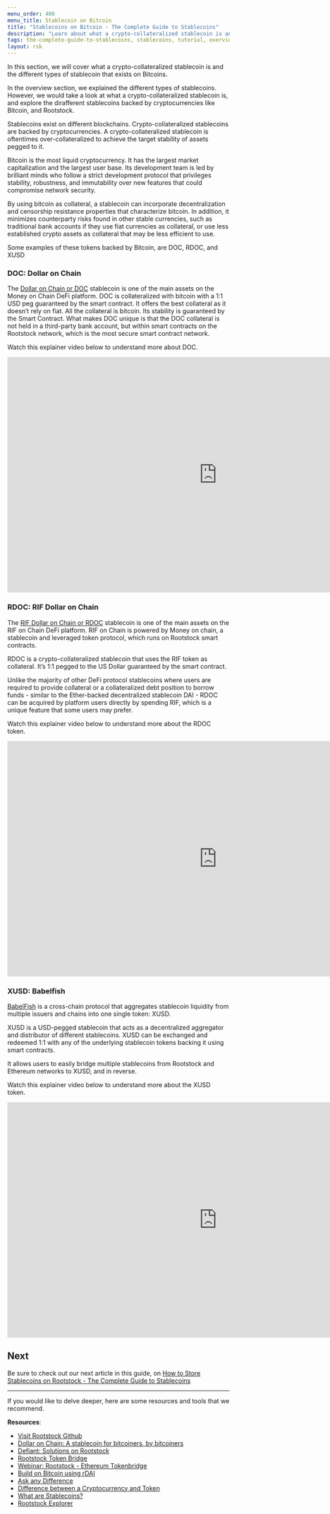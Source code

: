 ```yaml
---
menu_order: 400
menu_title: Stablecoin on Bitcoin
title: "Stablecoins on Bitcoin - The Complete Guide to Stablecoins"
description: "Learn about what a crypto-collateralized stablecoin is and the different types of stablecoin that exists on Bitcoins"
tags: the-complete-guide-to-stablecoins, stablecoins, tutorial, overview, guides, tokens, defiant, tokenbridge, cross-chain, bridge, web3, bitcoin, rsk, rootstock, peer-to-peer, blockchain
layout: rsk
---
```


In this section, we will cover what a crypto-collateralized stablecoin is and the different types of stablecoin that exists on Bitcoins.

In the overview section, we explained the different types of stablecoins. However, we would take a look at what a crypto-collateralized stablecoin is, and explore the dirafferent stablecoins backed by cryptocurrencies like Bitcoin, and Rootstock. 

Stablecoins exist on different blockchains. Crypto-collateralized stablecoins are backed by cryptocurrencies. A crypto-collateralized stablecoin is oftentimes over-collateralized to achieve the target stability of assets pegged to it. 

Bitcoin is the most liquid cryptocurrency. It has the largest market capitalization and the largest user base. Its development team is led by brilliant minds who follow a strict development protocol that privileges stability, robustness, and immutability over new features that could compromise network security.

By using bitcoin as collateral, a stablecoin can incorporate decentralization and censorship resistance properties that characterize bitcoin. In addition, it minimizes counterparty risks found in other stable currencies, such as traditional bank accounts if they use fiat currencies as collateral, or use less established crypto assets as collateral that may be less efficient to use.

Some examples of these tokens backed by Bitcoin, are DOC, RDOC, and XUSD

### DOC: Dollar on Chain

The [Dollar on Chain or DOC](https://moneyonchain.com/doc-bitcoin-backed-stablecoin/) stablecoin is one of the main assets on the Money on Chain DeFi platform. DOC is collateralized with bitcoin with a 1:1 USD peg guaranteed by the smart contract. It offers the best collateral as it doesn’t rely on fiat. All the collateral is bitcoin.  Its stability is guaranteed by the Smart Contract. What makes DOC unique is that the DOC collateral is not held in a third-party bank account, but within smart contracts on the Rootstock network, which is the most secure smart contract network.

Watch this explainer video below to understand more about DOC.

<div class="video-container">
  <iframe width="949" height="534" src="https://youtube.com/embed/pQmUsxrgfj8"   frameborder="0" allow="accelerometer; autoplay; encrypted-media; gyroscope; picture-in-picture" allowfullscreen></iframe>
</div>

### RDOC: RIF Dollar on Chain

The [RIF Dollar on Chain or RDOC](https://rifonchain.com/) stablecoin is one of the main assets on the RIF on Chain DeFi platform. RIF on Chain is powered by Money on chain, a stablecoin and leveraged token protocol, which runs on Rootstock smart contracts.

RDOC is a crypto-collateralized stablecoin that uses the RIF token as collateral. It’s 1:1 pegged to the US Dollar guaranteed by the smart contract.

Unlike the majority of other DeFi protocol stablecoins where users are required to provide collateral or a collateralized debt position to borrow funds - similar to the Ether-backed decentralized stablecoin DAI - RDOC can be acquired by platform users directly by spending RIF, which is a unique feature that some users may prefer.

Watch this explainer video below to understand more about the RDOC token.

<div class="video-container">
  <iframe width="949" height="534" src="https://youtube.com/embed/GskPs4v2zmQ"   frameborder="0" allow="accelerometer; autoplay; encrypted-media; gyroscope; picture-in-picture" allowfullscreen></iframe>
</div>

### XUSD: Babelfish

[BabelFish](https://babelfish.money/) is a cross-chain protocol that aggregates stablecoin liquidity from multiple issuers and chains into one single token: XUSD.

XUSD is a USD-pegged stablecoin that acts as a decentralized aggregator and distributor of different stablecoins. XUSD can be exchanged and redeemed 1:1 with any of the underlying stablecoin tokens backing it using smart contracts.

It allows users to easily bridge multiple stablecoins from Rootstock and Ethereum networks to XUSD, and in reverse.

Watch this explainer video below to understand more about the XUSD token.

<div class="video-container">
  <iframe width="949" height="534" src="https://youtube.com/embed/SyR8BnvwsWc"   frameborder="0" allow="accelerometer; autoplay; encrypted-media; gyroscope; picture-in-picture" allowfullscreen></iframe>
</div>

## Next

Be sure to check out our next article in this guide,
on [How to Store Stablecoins on Rootstock - The Complete Guide to Stablecoins](/guides/stablecoin/how-to-store-stablecoins/)

----

If you would like to delve deeper, here are some resources and tools that we recommend.

**Resources**:

- [Visit Rootstock Github](https://github.com/rsksmart/devportal) 
- [Dollar on Chain: A stablecoin for bitcoiners, by bitcoiners](https://moneyonchain.com/blog/dollar-on-chain-chain-a-bitcoin-stablecoin-by-bitcoiners/)
- [Defiant: Solutions on Rootstock](https://developers.rsk.co/solutions/defiant/)
- [Rootstock Token Bridge](https://tokenbridge.rsk.co/)
- [Webinar: Rootstock - Ethereum Tokenbridge](https://youtu.be/3ZOvpLE3MvM)
- [Build on Bitcoin using rDAI](https://youtu.be/2yApyI9Zvu8)
- [Ask any Difference](https://askanydifference.com/)
- [Difference between a Cryptocurrency and Token](/guides/get-crypto-on-rsk/cryptocurrency-vs-token/)
- [What are Stablecoins?](https://youtu.be/JHzyQS1rc_s)
- [Rootstock Explorer](https://explorer.rsk.co/)